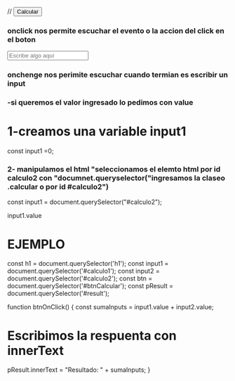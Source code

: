 // <button id="btnCalcular" onclick="btnOnClick()">Calcular</button>

### onclick nos  permite escuchar el evento   o la accion del click  en el boton 

<input id="calculo2" placeholder="Escribe algo aquí" />

###  onchenge nos  perimite escuchar  cuando termian es escribir   un  input 

### -si queremos el valor  ingresado  lo pedimos con value 

 # 1-creamos  una variable input1  
const input1 =0;

### 2- manipulamos el html  "seleccionamos el elemto html  por  id calculo2  con "documnet.queryselector("ingresamos la claseo .calcular o por id #calculo2")

const input1 = document.querySelector("#calculo2");

input1.value 
# EJEMPLO

const h1 = document.querySelector('h1');
const input1 = document.querySelector('#calculo1');
const input2 = document.querySelector('#calculo2');
const btn = document.querySelector('#btnCalcular');
const pResult = document.querySelector('#result');

function btnOnClick() {
  const sumaInputs = input1.value + input2.value;
  # Escribimos  la respuenta  con  innerText
  pResult.innerText = "Resultado: " + sumaInputs;
}